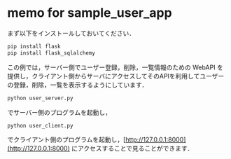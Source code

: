 # memo for sample_user_app


まず以下をインストールしておいてください．
```bash
pip install flask
pip install flask_sqlalchemy
```

この例では，サーバー側でユーザー登録，削除，一覧情報のための WebAPI を提供し，クライアント側からサーバにアクセスしてそのAPIを利用してユーザーの登録，削除，一覧を表示するようにしています．

```bash
python user_server.py
```

でサーバー側のプログラムを起動し，

```bash
python user_client.py
```

でクライアント側のプログラムを起動し，[http://127.0.0.1:8000](http://127.0.0.1:8000) にアクセスすることで見ることができます．